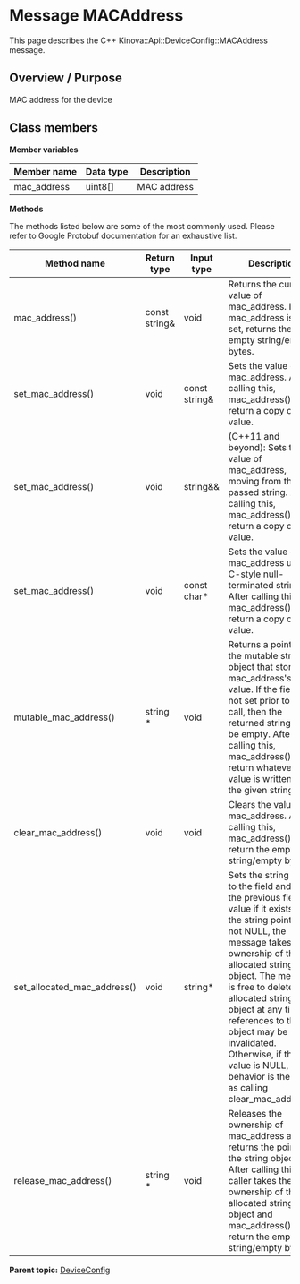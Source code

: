 # Message MACAddress

This page describes the C++ Kinova::Api::DeviceConfig::MACAddress message.

## Overview / Purpose

MAC address for the device

## Class members

 **Member variables** 

|Member name|Data type|Description|
|-----------|---------|-----------|
|mac\_address|uint8\[\]|MAC address|

 **Methods** 

The methods listed below are some of the most commonly used. Please refer to Google Protobuf documentation for an exhaustive list.

|Method name|Return type|Input type|Description|
|-----------|-----------|----------|-----------|
|mac\_address\(\)|const string&|void|Returns the current value of mac\_address. If mac\_address is not set, returns the empty string/empty bytes.|
|set\_mac\_address\(\)|void|const string&|Sets the value of mac\_address. After calling this, mac\_address\(\) will return a copy of value.|
|set\_mac\_address\(\)|void|string&&|\(C++11 and beyond\): Sets the value of mac\_address, moving from the passed string. After calling this, mac\_address\(\) will return a copy of value.|
|set\_mac\_address\(\)|void|const char\*|Sets the value of mac\_address using a C-style null-terminated string. After calling this, mac\_address\(\) will return a copy of value.|
|mutable\_mac\_address\(\)|string \*|void|Returns a pointer to the mutable string object that stores mac\_address's value. If the field was not set prior to the call, then the returned string will be empty. After calling this, mac\_address\(\) will return whatever value is written into the given string.|
|clear\_mac\_address\(\)|void|void|Clears the value of mac\_address. After calling this, mac\_address\(\) will return the empty string/empty bytes.|
|set\_allocated\_mac\_address\(\)|void|string\*|Sets the string object to the field and frees the previous field value if it exists. If the string pointer is not NULL, the message takes ownership of the allocated string object. The message is free to delete the allocated string object at any time, so references to the object may be invalidated. Otherwise, if the value is NULL, the behavior is the same as calling clear\_mac\_address\(\).|
|release\_mac\_address\(\)|string \*|void|Releases the ownership of mac\_address and returns the pointer of the string object. After calling this, caller takes the ownership of the allocated string object and mac\_address\(\) will return the empty string/empty bytes.|

**Parent topic:** [DeviceConfig](../references/summary_DeviceConfig.md)

